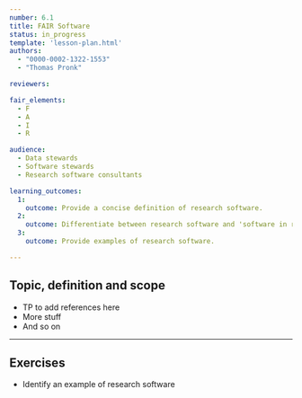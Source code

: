 ```yaml
---
number: 6.1
title: FAIR Software
status: in_progress
template: 'lesson-plan.html'
authors:
  - "0000-0002-1322-1553"
  - "Thomas Pronk"

reviewers:

fair_elements:
  - F
  - A
  - I
  - R

audience:
  - Data stewards
  - Software stewards
  - Research software consultants

learning_outcomes:
  1:
    outcome: Provide a concise definition of research software.
  2:
    outcome: Differentiate between research software and 'software in research'.
  3:
    outcome: Provide examples of research software.

---
```




## Topic, definition and scope

* TP to add references here
* More stuff
* And so on

---

## Exercises

* Identify an example of research software